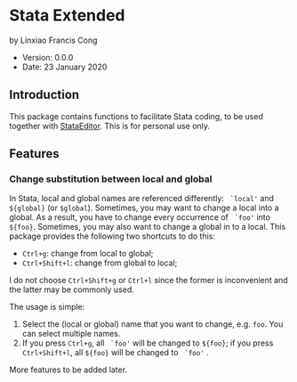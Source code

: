 # Stata Extended 

by Linxiao Francis Cong

* Version: 0.0.0
* Date: 23 January 2020

## Introduction

This package contains functions to facilitate Stata coding, to be used together with [StataEditor](https://github.com/mattiasnordin/StataEditor). This is for personal use only. 

## Features

### Change substitution between local and global

In Stata, local and global names are referenced differently: `` `local'`` and `${global}` (or `$global`). Sometimes, you may want to change a local into a global. As a result, you have to change every occurrence of  `` `foo'`` into `${foo}`. Sometimes, you may also want to change a global in to a local. This package provides the following two shortcuts to do this:

* `Ctrl+g`: change from local to global;
* `Ctrl+Shift+l`: change from global to local;

I do not choose `Ctrl+Shift+g` or `Ctrl+l` since the former is inconvenient and the latter may be commonly used.

The usage is simple:

1. Select the (local or global) name that you want to change, e.g. `foo`. You can select multiple names.
2. If you press `Ctrl+g`,  all `` `foo'`` will be changed to `${foo}`; if you press ``Ctrl+Shift+l``, all `${foo}` will be changed to `` `foo'`` .

More features to be added later.